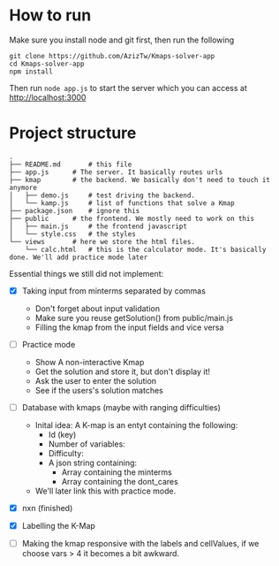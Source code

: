 # How to run

Make sure you install node and git first, then run the following

```
git clone https://github.com/AzizTw/Kmaps-solver-app
cd Kmaps-solver-app
npm install
```

Then run `node app.js` to start the server which you can access at <http://localhost:3000>

# Project structure

```
.
├── README.md		# this file
├── app.js		# The server. It basically routes urls
├── kmap		# the backend. We basically don't need to touch it anymore
│   ├── demo.js		# test driving the backend.
│   └── kamp.js		# list of functions that solve a Kmap
├── package.json	# ignore this
├── public		# the frontend. We mostly need to work on this
│   ├── main.js		# the frontend javascript
│   └── style.css	# the styles
└── views		# here we store the html files.
    └── calc.html	# this is the calculator mode. It's basically done. We'll add practice mode later
```




Essential things we still did not implement:

- [x] Taking input from minterms separated by commas
    - Don't forget about input validation
    - Make sure you reuse getSolution() from public/main.js
    - Filling the kmap from the input fields and vice versa

- [ ] Practice mode
    - Show A non-interactive Kmap
    - Get the solution and store it, but don't display it!
    - Ask the user to enter the solution
    - See if the users's solution matches

- [ ] Database with kmaps (maybe with ranging difficulties)
    - Inital idea: A K-map is an entyt containing the following:
        - Id (key)
        - Number of variables:
        - Difficulty:
        - A json string containing:
            - Array containing the minterms
            - Array containing the dont_cares
    - We'll later link this with practice mode.

- [x] nxn (finished)
- [x] Labelling the K-Map
- [ ] Making the kmap responsive with the labels and cellValues, if we choose vars > 4 it becomes a bit awkward.
